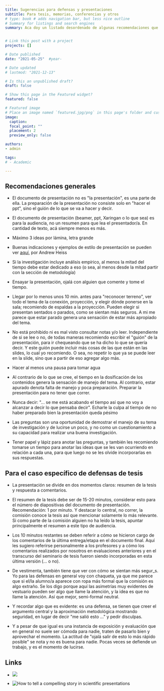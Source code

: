 ```yaml
---
title: Sugerencias para defensas y presentaciones
subtitle: Para tesis, memorias, conferencias y otros
# type: book # adds navigation bar, but less nice outline
# Summary for listings and search engines
summary: Aca doy un listado desordenado de algunas recomendaciones que he ido acumulando desde mi propia experiencia presentando y también asistiendo a presentaciones de trabajos académicos.


# Link this post with a project
projects: []

# Date published
date: "2021-05-25"  #year-

# Date updated
# lastmod: "2021-12-13"

# Is this an unpublished draft?
draft: false

# Show this page in the Featured widget?
featured: false

# Featured image
# Place an image named `featured.jpg/png` in this page's folder and customize its options here.
image:
  caption:
  focal_point: ""
  placement: 2
  preview_only: false

authors:
- admin

tags:
# - Academic

---
```


## Recomendaciones generales

- El documento de presentación no es "la presentación", es una parte de ella. La preparación de la presentación no consiste solo en "hacer el ppt", sino el guión de lo que se va a hacer y decir.

- El documento de presentación (beamer, ppt, Xaringan o lo que sea) es para la audiencia, no un resumen para que lea el presentador/a. En cantidad de texto, acá siempre menos es más.

- Máximo 3 ideas por lámina, letra grande

- Buenas indicaciones y ejemplos de estilo de presentación se pueden ver [aquí](https://github.com/andrewheiss/talks/blob/master/2014-09-02_practically-perfect-policy-presentations/presentation/Practically%20Perfect%20Professional%20Policy%20Presentations,%20short.pdf), por Andrew Heiss

- Si la investigación incluye análisis empírico, al menos la mitad del tiempo debe estar dedicado a eso (o sea, al menos desde la mitad partir con la sección de metodología)


- Ensayar la presentación, ojalá con alguien que comente y tome el tiempo.

- Llegar por lo menos unos 10 min. antes para "reconocer terreno", ver todo el tema de la conexión, proyección, y elegir dónde ponerse en la sala; recomiendo de espaldas a la proyección. Pueden elegir si presentan sentados o parados, como se sientan más seguros. A mi me parece que estar parado genera una sensación de estar más apropiado del tema.

- No está prohibido ni es mal visto consultar notas y/o leer. Independiente de si se lee o no, de todas maneras recomiendo escribir el "guión" de la presentación, para ir chequeando que se ha dicho lo que se quería decir. Y este guión puede incluir más cosas de las que están en las slides, lo cual yo recomiendo. O sea, no repetir lo que ya se puede leer en la slide, sino que a partir de eso agregar algo más.

- Hacer al menos una pausa para tomar agua

- Al contrario de lo que se cree, el tiempo en la dosificación de los contenidos genera la sensación de manejo del tema. Al contrario, estar apurado denota falta de manejo y poca preparación. Preparar la presentación para no tener que correr.

- Nunca decir: "... se me está acabando el tiempo así que no voy a alcanzar a decir lo que pensaba decir". Echarle la culpa al tiempo de no haber preparado bien la presentación queda pésimo

- Las preguntas son una oportunidad de demostrar el manejo de su tema de investigación y de lucirse un poco, y no como un cuestionamiento a su capacidad para realizar una buena investigación.

- Tener papel y lápiz para anotar las preguntas, y también les recomiendo tomarse un tiempo para anotar las ideas que se les van ocurriendo en relación a cada una, para que luego no se les olvide incorporarlas en sus respuestas.


## Para el caso específico de defensas de tesis

- La presentación se divide en dos momentos claros: resumen de la tesis y respuesta a comentarios.

- El resumen de la tesis debe ser de 15-20 minutos, considerar esto para el número de diapositivas del documento de presentación. Recomendación: 1 por minuto. Y destacar lo central, no correr, la comisión conoce la tesis así que mencionar solamente lo más relevante. Si como parte de la comisión alguien no ha leído la tesis, apuntar principalmente el resumen a este tipo de audiencia.

- Los 10 minutos restantes se deben referir a cómo se hicieron cargo de los comentarios de la última entrega/etapa en el documento final. Aquí les sugiero referirse personalmente a los profesores y a cómo los comentarios realizados por nosotros en evaluaciones anteriores y en el transcurso del seminario de tesis fueron siendo incorporadas en esta última versión (... o no).

- De vestimenta, también tiene que ver con cómo se sientan más segur_s. Yo para las defensas en general voy con chaqueta, ya que me parece que si el/la alumno/a aparece con ropa más formal que la comisión es algo extraño. Se los digo porque aquí las asimetrías muy evidentes de vestuario pueden ser algo que llame la atención, y la idea es que no llame la atención. Así que mejor, semi-formal neutral.

- Y recordar algo que es evidente: es una defensa, se tienen que creer el argumento central y la aproximación metodológica mostrando seguridad, en lugar de decir "me salió esto ..." y pedir disculpas.

- Y a pesar de que igual es una instancia de exposición y evaluación que en general no suele ser cómoda para nadie, traten de pasarlo bien y aprovechar el momento. La actitud de "ojalá salir de esto lo más rápido posible" se nota y no es buena para nadie. Pocas veces se defiende un trabajo, y es el momento de lucirse.

## Links
 
- ![](/images/20thesis-defense-questions.png)

- ![How to tell a compelling story in scientific presentations](https://www.nature.com/articles/d41586-021-03603-2?s=03)
